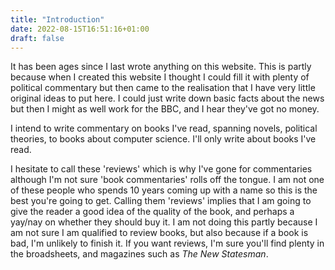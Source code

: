 ```yaml
---
title: "Introduction"
date: 2022-08-15T16:51:16+01:00
draft: false
---
```


It has been ages since I last wrote anything on this website. This is partly because when I created this website I thought I could fill it with plenty of political commentary but then came to the realisation that I have very little original ideas to put here. I could just write down basic facts about the news but then I might as well work for the BBC, and I hear they've got no money.

I intend to write commentary on books I've read, spanning novels, political theories, to books about computer science. I'll only write about books I've read.

I hesitate to call these 'reviews' which is why I've gone for commentaries although I'm not sure 'book commentaries' rolls off the tongue. I am not one of these people who spends 10 years coming up with a name so this is the best you're going to get. Calling them 'reviews' implies that I am going to give the reader a good idea of the quality of the book, and perhaps a yay/nay on whether they should buy it. I am not doing this partly because I am not sure I am qualified to review books, but also because if a book is bad, I'm unlikely to finish it. If you want reviews, I'm sure you'll find plenty in the broadsheets, and magazines such as *The New Statesman*.
